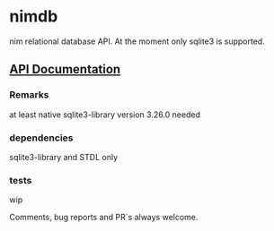 # nimdb
nim relational database API.
At the moment only sqlite3 is supported.

## [API Documentation](https://mikra01.github.io/nimdb/nimdb_sqlite3.html)

### Remarks
at least native sqlite3-library version 3.26.0 needed  
 
### dependencies
sqlite3-library and STDL only


### tests
wip


Comments, bug reports and PR´s always welcome.
